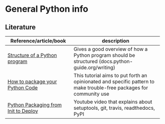 # General Python info

## Literature

| Reference/article/book | description  |
|--|--|
| [Structure of a Python program](https://docs.python-guide.org/writing/structure/) | Gives a good overview of how a Python program should be structured (docs.python-guide.org/writing) |
| [How to package your Python Code](https://python-packaging.readthedocs.io/en/latest/index.html) | This tutorial aims to put forth an opinionated and specific pattern to make trouble-free packages for community use |
| [Python Packaging from Init to Deploy](https://www.youtube.com/watch?v=4fzAMdLKC5k) | Youtube video that explains about setuptools, git, travis, readthedocs, PyPI |





<!--stackedit_data:
eyJoaXN0b3J5IjpbOTcyNTIzNzY3LC0xMTc3Njk4NzM5LC01Nj
MxODI0NywxNDg5ODM3NDUyLC02MDE1OTg0NzEsMTM1OTEyMjgx
M119
-->